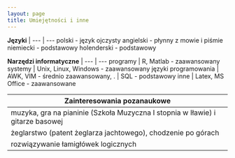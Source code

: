 ```yaml
---
layout: page
title: Umiejętności i inne
---
```


**Języki** | 
--- | ---
polski - język ojczysty
angielski	- płynny z mowie i piśmie
niemiecki	- podstawowy
holenderski	- podstawowy

**Narzędzi informatyczne** | 
--- | ---
programy | R, Matlab - zaawansowany
systemy |	Unix, Linux, Windows - zaawansowany
języki programowania | AWK, VIM - średnio zaawansowany, 
. | SQL - podstawowy
inne | Latex, MS Office - zaawansowane

**Zainteresowania pozanaukowe** | 
--- |
muzyka, gra na pianinie (Szkoła Muzyczna I stopnia w Iławie) i gitarze basowej |
żeglarstwo (patent żeglarza jachtowego), chodzenie po górach |
rozwiązywanie łamigłówek logicznych |
